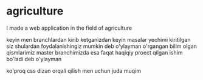 # agriculture
I made a web application in the field of agriculture


keyin men branchlardan kirib ketganizdan keyin masalar yechimi kiritilgan siz shulardan foydalanishingiz mumkin deb o'ylayman o'rgangan bilim olgan qismlarimiz
master branchimizda esa faqat haqiqiy proect qilgan ishim bo'ladi deb o'ylayman 

ko'proq css dizan orqali qilish men uchun juda muqim 

